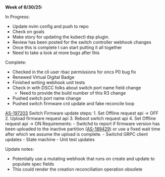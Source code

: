 **Week of 6/30/25:**

In Progress:
- Update nvim config and push to repo
- Check on goals
- Make story for updating the kubectl dsp plugin.
- Review has been posted for the switch controller webhook changes
- Once this is complete I can start putting it all together
- Need to take a look at more bugs after this

Complete:
- Checked in the cli user rbac permissions for oncs P0 bug fix
- Renewed Virtual Digital Badge
- Finished writing webhook unit tests
- Check in with DSCC folks about switch port name field change
	- Need to provide the build number of this R3 change
- Pushed switch port name change
- Pushed switch firmware crd update and fake reconcile loop

[AS-197203](https://jira.storage.hpecorp.net/browse/AS-197203)
	Switch Firmware update steps:
		1. Set Offline request api -> OFF
		2. Upload firmware request api
		3. Reboot switch request api
		4. Set Offline request api -> ON
	Requirements:
	- Switchd to report if firmware version has been uploaded to the inactive partition ([AS-189429](https://jira.storage.hpecorp.net/browse/AS-189429 "Provide FW version for the secondary partition in ListSwitches/\"show switch\"")) or use a fixed wait time after which we assume the upload is complete.
	- Switchd GRPC client updates
	- State machine
	- Unit test updates

Update notes:
- Potentially use a mutating webhook that runs on create and update to populate spec fields
- This could render the creation reconciliation operation obsolete 